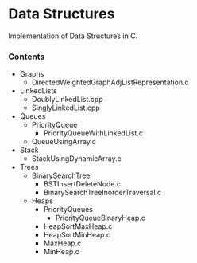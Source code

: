 # Data Structures
Implementation of Data Structures in C.


### Contents
* Graphs
  * DirectedWeightedGraphAdjListRepresentation.c
* LinkedLists
  * DoublyLinkedList.cpp
  * SinglyLinkedList.cpp
* Queues
  * PriorityQueue
    * PriorityQueueWithLinkedList.c
  * QueueUsingArray.c
* Stack
  * StackUsingDynamicArray.c
* Trees
  * BinarySearchTree
    * BSTInsertDeleteNode.c
    * BinarySearchTreeInorderTraversal.c
  * Heaps
    * PriorityQueues
      * PriorityQueueBinaryHeap.c
    * HeapSortMaxHeap.c
    * HeapSortMinHeap.c
    * MaxHeap.c
    * MinHeap.c
    
